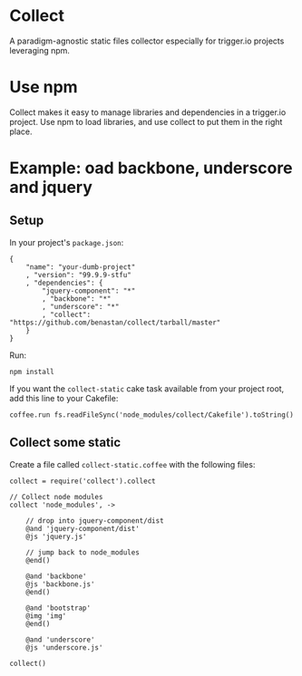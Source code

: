 Collect
=======

A paradigm-agnostic static files collector especially for trigger.io projects leveraging npm.

# Use npm

Collect makes it easy to manage libraries and dependencies in a trigger.io project. Use npm to load libraries, and use collect to put them in the right place.

# Example: oad backbone, underscore and jquery

## Setup

In your project's `package.json`:

	{
		"name": "your-dumb-project"
		, "version": "99.9.9-stfu"
		, "dependencies": {
			"jquery-component": "*"
			, "backbone": "*"
			, "underscore": "*"
			, "collect": "https://github.com/benastan/collect/tarball/master"
		}
	}

Run:

	npm install

If you want the `collect-static` cake task available from your project root, add this line to your Cakefile:

	coffee.run fs.readFileSync('node_modules/collect/Cakefile').toString()

## Collect some static

Create a file called `collect-static.coffee` with the following files:

	collect = require('collect').collect

	// Collect node modules
	collect 'node_modules', ->
		
		// drop into jquery-component/dist
		@and 'jquery-component/dist'
		@js 'jquery.js'

		// jump back to node_modules
		@end()
	
		@and 'backbone'
		@js 'backbone.js'
		@end()
	
		@and 'bootstrap'
		@img 'img'
		@end()
	
		@and 'underscore'
		@js 'underscore.js'
	
	collect()
